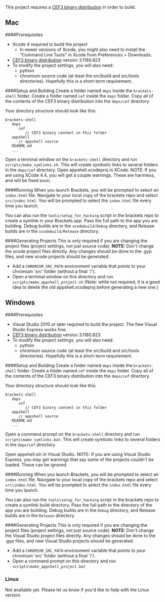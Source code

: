 This project requires a [CEF3 binary distribution](http://code.google.com/p/chromiumembedded/downloads/list) in order to build.

## Mac
####Prerequisites

* Xcode 4 required to build the project
  * In newer versions of Xcode, you might also need to install the "Command Line Tools" in Xcode from Preferences > Downloads.
* [CEF3 binary distribution](http://code.google.com/p/chromiumembedded/downloads/detail?name=cef_binary_3.1180.823_macosx.zip&can=2&q=)  version 3.1180.823 
* To modify the project _settings_, you will also need:
  * python
  * chromium source code (at least the src/build and src/tools directories). Hopefully this is a short-term requirement.

####Setup and Building
Create a folder named `deps` inside the `brackets-shell` folder.
Create a folder named `cef` inside the `deps` folder.
Copy all of the contents of the CEF3 binary distribution into the `deps/cef` directory. 

Your directory structure should look like this:
```
brackets-shell
   deps
      cef
         // CEF3 binary content in this folder
   appshell
      // appshell source
   README.md
   ...
```

Open a terminal window on the `brackets-shell` directory and run `scripts/make_symlinks.sh`. This will create symbolic links to several folders in the `deps/cef` directory.
Open appshell.xcodeproj in XCode. NOTE: If you are using XCode 4.4, you will get a couple warnings. These are harmless, and will be fixed soon.

####Running
When you launch Brackets, you will be prompted to select an `index.html` file. Navigate to your local copy of the brackets repo and select `src/index.html`. You will be prompted to select the `index.html` file every time you launch. 

You can also run the `tools/setup_for_hacking` script in the brackets repo to create a symlink in your Brackets.app. Pass the full path to the app you are building. Debug builds are in the `xcodebuild/Debug` directory, and Release builds are in the `xcodebuild/Release` directory.

####Generating Projects
This is only required if you are changing the project files (project settings, _not_ just source code). **NOTE:** Don't change the xcode project files directly. Any changes should be done to the .gyp files, and new xcode projects should be generated.

* Add a <code>CHROMIUM\_SRC\_PATH</code> environment variable that points to your chromium 'src' folder (without a final '/').
* Open a terminal window on this directory and run <code>scripts/make\_appshell\_project.sh</code> (Note: while not required, it is a good idea to delete the old appshell.xcodeproj before generating a new one.)

## Windows

####Prerequisites

* Visual Studio 2010 or later required to build the project. The free Visual Studio Express works fine.
* [CEF3 binary distribution](http://code.google.com/p/chromiumembedded/downloads/detail?name=cef_binary_3.1180.823_windows.zip&can=2&q=) version 3.1180.823
* To modify the project _settings_, you will also need:
  * python
  * chromium source code (at least the src/build and src/tools directories). Hopefully this is a short-term requirement.

####Setup and Building
Create a folder named `deps` inside the `brackets-shell` folder.
Create a folder named `cef` inside the `deps` folder.
Copy all of the contents of the CEF3 binary distribution into the `deps/cef` directory. 

Your directory structure should look like this:
```
brackets-shell
   deps
      cef
         // CEF3 binary content in this folder
   appshell
      // appshell source
   README.md
   ...
```

Open a command prompt on the `brackets-shell` directory and run `scripts\make_symlinks.bat`. This will create symbolic links to several folders in the `deps/cef` directory.

Open appshell.sln in Visual Studio. NOTE: If you are using Visual Studio Express, you may get warnings that say some of the projects couldn't be loaded. These can be ignored.

####Running
When you launch Brackets, you will be prompted to select an `index.html` file. Navigate to your local copy of the brackets repo and select `src\index.html`. You will be prompted to select the `index.html` file every time you launch. 

You can also run the `tools\setup_for_hacking` script in the brackets repo to create a symlink build directory. Pass the full path to the directory of the app you are building. Debug builds are in the `Debug` directory, and Release builds are in the `Release` directory.

####Generating Projects
This is only required if you are changing the project files (project settings, _not_ just source code). **NOTE:** Don't change the Visual Studio project files directly. Any changes should be done to the .gyp files, and new Visual Studio projects should be generated.

* Add a <code>CHROMIUM\_SRC\_PATH</code> environment variable that points to your chromium 'src' folder (without a final '/').
* Open a command prompt on this directory and run <code>scripts\\make\_appshell\_project.bat</code>

### Linux

Not available yet. Please let us know if you'd like to help with the Linux version.